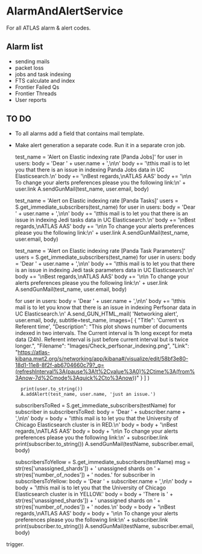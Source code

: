 # AlarmAndAlertService

For all ATLAS alarm &amp; alert codes.

## Alarm list

* sending mails
* packet loss
* jobs and task indexing
* FTS calculate and index
* Frontier Failed Qs
* Frontier Threads
* User reports

## TO DO

* To all alarms add a field that contains mail template.
* Make alert generation a separate code. Run it in a separate cron job.

    test_name = 'Alert on Elastic indexing rate [Panda Jobs]'
    for user in users:
        body = 'Dear ' + user.name + ',\n\n'
        body += '\tthis mail is to let you that there is an issue in indexing Panda Jobs data in UC Elasticsearch.\n'
        body += '\nBest regards,\nATLAS AAS'
        body += '\n\n To change your alerts preferences please you the following link:\n' + user.link
        A.sendGunMail(test_name, user.email, body)

    test_name = 'Alert on Elastic indexing rate [Panda Tasks]'
    users = S.get_immediate_subscribers(test_name)
    for user in users:
        body = 'Dear ' + user.name + ',\n\n'
        body += '\tthis mail is to let you that there is an issue in indexing Jedi tasks data in UC Elasticsearch.\n'
        body += '\nBest regards,\nATLAS AAS'
        body += '\n\n To change your alerts preferences please you the following link:\n' + user.link
        A.sendGunMail(test_name, user.email, body)

    test_name = 'Alert on Elastic indexing rate [Panda Task Parameters]'
    users = S.get_immediate_subscribers(test_name)
    for user in users:
        body = 'Dear ' + user.name + ',\n\n'
        body += '\tthis mail is to let you that there is an issue in indexing Jedi task parameters data in UC Elasticsearch.\n'
        body += '\nBest regards,\nATLAS AAS'
        body += '\n\n To change your alerts preferences please you the following link:\n' + user.link
        A.sendGunMail(test_name, user.email, body)

    for user in users:
        body = 'Dear ' + user.name + ',\n\n'
        body += '\tthis mail is to let you know that there is an issue in indexing Perfsonar data in UC Elasticsearch.\n'
        A.send_GUN_HTML_mail(
            'Networking alert',
            user.email,
            body,
            subtitle=test_name,
            images=[
                {
                    "Title": 'Current vs Referent time',
                    "Description": "This plot shows number of documents indexed in two intervals. The Current interval is 1h long except for meta data (24h). Referent interval is just before current interval but is twice longer.",
                    "Filename": "Images/Check_perfsonar_indexing.png",
                    "Link": "<https://atlas-kibana.mwt2.org/s/networking/app/kibana#/visualize/edit/58bf3e80-18d1-11e8-8f2f-ab6704660c79?_g=(refreshInterval%3A(pause%3A!t%2Cvalue%3A0)%2Ctime%3A(from%3Anow-7d%2Cmode%3Aquick%2Cto%3Anow>))"
                }
            ]
        )

        print(user.to_string())
        A.addAlert(test_name, user.name, 'just an issue.')

    subscribersToRed = S.get_immediate_subscribers(testName)
    for subscriber in subscribersToRed:
        body = 'Dear ' + subscriber.name + ',\n\n'
        body = body + '\tthis mail is to let you that the University of Chicago Elasticsearch cluster is in RED.\n'
        body = body + '\nBest regards,\nATLAS AAS'
        body = body + '\n\n To change your alerts preferences please you the following link:\n' + subscriber.link
        print(subscriber.to_string())
        A.sendGunMail(testName, subscriber.email, body)

    subscribersToYellow = S.get_immediate_subscribers(testName)
    msg = str(res['unassigned_shards']) + ' unassigned shards on ' + \
        str(res['number_of_nodes']) + ' nodes.'
    for subscriber in subscribersToYellow:
        body = 'Dear ' + subscriber.name + ',\n\n'
        body = body + '\tthis mail is to let you that the University of Chicago Elasticsearch cluster is in YELLOW.'
        body = body + 'There is ' + \
            str(res['unassigned_shards']) + ' unassigned shards on ' + \
            str(res['number_of_nodes']) + ' nodes.\n'
        body = body + '\nBest regards,\nATLAS AAS'
        body = body + '\n\n To change your alerts preferences please you the following link:\n' + subscriber.link
        print(subscriber.to_string())
        A.sendGunMail(testName, subscriber.email, body)

trigger.
